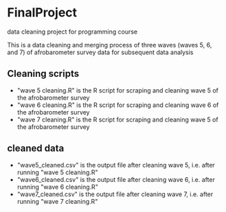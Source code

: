 # FinalProject
data cleaning project for programming course

This is a data cleaning and merging process of three waves (waves 5, 6, and 7) of afrobarometer survey data for subsequent data analysis


## Cleaning scripts

- "wave 5 cleaning.R" is the R script for scraping and cleaning wave 5 of the afrobarometer survey
- "wave 6 cleaning.R" is the R script for scraping and cleaning wave 6 of the afrobarometer survey
- "wave 7 cleaning.R" is the R script for scraping and cleaning wave 5 of the afrobarometer survey

## cleaned data
- "wave5_cleaned.csv" is the output file after cleaning wave 5, i.e. after running "wave 5 cleaning.R"
- "wave6_cleaned.csv" is the output file after cleaning wave 6, i.e. after running "wave 6 cleaning.R"
- "wave7_cleaned.csv" is the output file after cleaning wave 7, i.e. after running "wave 7 cleaning.R"

